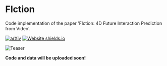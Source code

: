 # FIction

Code implementation of the paper 'FIction: 4D Future Interaction Prediction from Video'.

[![arXiv](https://img.shields.io/badge/arXiv-2305.20091-00ff00.svg)](https://arxiv.org/pdf/2401.01823.pdf)  [![Website shields.io](https://img.shields.io/website-up-down-green-red/http/shields.io.svg)](https://vision.cs.utexas.edu/projects/FIction/)

![Teaser](teaser.png)

**Code and data will be uploaded soon!**
